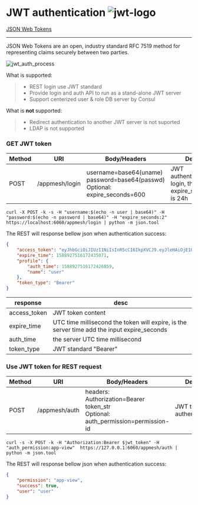 # JWT authentication  ![jwt-logo](https://jwt.io/img/pic_logo.svg)
[JSON Web Tokens](https://jwt.io/)

------

JSON Web Tokens are an open, industry standard RFC 7519 method for representing claims securely between two parties.

![jwt_auth_process](https://cdn2.auth0.com/docs/media/articles/api-auth/client-credentials-grant.png)

What is supported:

> * REST login use JWT standard
> * Provide login and auth API to run as a stand-alone JWT server
> * Support centerized  user & role DB server by Consul

What is **not** supported:
> * Redirect authentication to another JWT server is not suported
> * LDAP is not supported


### GET JWT token

Method | URI | Body/Headers | Desc
---|---|---|---
POST| /appmesh/login | username=base64(uname) <br> password=base64(passwd) <br> Optional: <br> expire_seconds=600 | JWT authenticate login, the max expire_seconds is 24h

```shell
curl -X POST -k -s -H "username:$(echo -n user | base64)" -H "password:$(echo -n password | base64)" -H "expire_seconds:2" https://localhost:6060/appmesh/login | python -m json.tool
```
The REST will response bellow json when authentication success:

```json
{
    "access_token": "eyJhbGciOiJIUzI1NiIsInR5cCI6IkpXVCJ9.eyJleHAiOjE1ODg5Mjc1MTgsImlhdCI6MTU4ODkyNzUxNiwiaXNzIjoiYXBwbWdyLWF1dGgwIiwibmFtZSI6InVzZXIifQ.MRK0MH3hBw0ZbcIbSEtynFMkHSca2SYCCziX24VdT0w",
    "expire_time": 1588927516172435071,
    "profile": {
        "auth_time": 1588927516172426859,
        "name": "user"
    },
    "token_type": "Bearer"
}
```

| response   |  desc   | 
| --------   | -----  |
| access_token     | JWT token content |
| expire_time |  UTC time millisecond the token will expire, is the server time add the input expire_seconds| 
| auth_time | the server UTC time millisecond |
| token_type | JWT standard "Bearer" | 


### Use JWT token for REST request

Method | URI | Body/Headers | Desc
---|---|---|---
POST| /appmesh/auth | headers: <br> Authorization=Bearer token_str  <br> Optional: <br> auth_permission=permission-id | JWT token authenticate

```shell
curl -s -X POST -k -H "Authorization:Bearer $jwt_token" -H "auth_permission:app-view"  https://127.0.0.1:6060/appmesh/auth | python -m json.tool
```
The REST will response bellow json when authentication success:
```json
{
    "permission": "app-view",
    "success": true,
    "user": "user"
}
```

